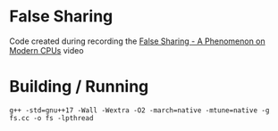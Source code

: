 # False Sharing
Code created during recording the [False Sharing - A Phenomenon on Modern CPUs](https://youtu.be/NSxPIxpD_x4) video

# Building / Running
```
g++ -std=gnu++17 -Wall -Wextra -O2 -march=native -mtune=native -g fs.cc -o fs -lpthread
```
